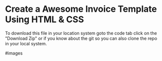 # Create a Awesome Invoice Template Using HTML & CSS
To download this file in your location system goto the code tab click on the "Download Zip" or if you know about the git so you can also clone the repo in your local system.

#images


